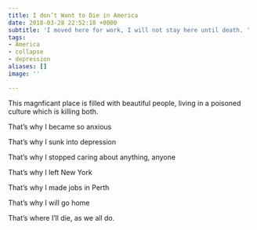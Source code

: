 ```yaml
---
title: I don’t Want to Die in America
date: 2018-03-28 22:52:18 +0000
subtitle: 'I moved here for work, I will not stay here until death. '
tags:
- America
- collapse
- depression
aliases: []
image: ''

---
```

This magnficant place is filled with beautiful people, living in a poisoned culture which is killing both.

That’s why I became so anxious

That’s why I sunk into depression

That’s why I stopped caring about anything, anyone

That’s why I left New York

That’s why I made jobs in Perth

That’s why I will go home

That’s where I’ll die, as we all do. 